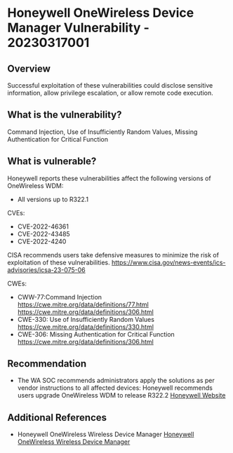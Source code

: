 # Honeywell OneWireless  Device Manager Vulnerability - 20230317001

## Overview

Successful exploitation of these vulnerabilities could disclose sensitive information, allow privilege escalation, or allow remote code execution.

## What is the vulnerability?

Command Injection, Use of Insufficiently Random Values, Missing Authentication for Critical Function

## What is vulnerable?

Honeywell reports these vulnerabilities affect the following versions of OneWireless WDM:

- All versions up to R322.1

CVEs:

- CVE-2022-46361
- CVE-2022-43485
- CVE-2022-4240

CISA recommends users take defensive measures to minimize the risk of exploitation of these vulnerabilities. <https://www.cisa.gov/news-events/ics-advisories/icsa-23-075-06>

CWEs:

- CWW-77:Command Injection <https://cwe.mitre.org/data/definitions/77.html>
    <https://cwe.mitre.org/data/definitions/306.html>
- CWE-330: Use of Insufficiently Random Values <https://cwe.mitre.org/data/definitions/330.html>
- CWE-306: Missing Authentication for Critical Function <https://cwe.mitre.org/data/definitions/306.html>

## Recommendation

- The WA SOC recommends administrators apply the solutions as per vendor instructions to all affected devices: Honeywell recommends users upgrade OneWireless WDM to release R322.2 [Honeywell Website](https://sps.honeywell.com/au/en/support/software-downloads)

## Additional References

- Honeywell OneWireless Wireless Device Manager [Honeywell OneWireless Wireless Device Manager](https://www.cisa.gov/news-events/ics-advisories/icsa-23-075-06)
